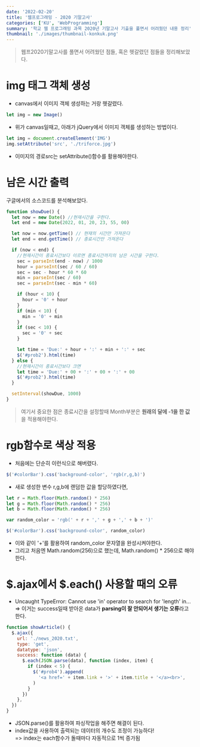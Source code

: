 ```yaml
---
date: '2022-02-20'
title: '웹프로그래밍 - 2020 기말고사'
categories: ['KU', 'WebProgramming']
summary: '학교 웹 프로그래밍 과목 2020년 기말고사 기출을 풀면서 어려웠던 내용 정리'
thumbnail: './images/thumbnail-konkuk.png'
---
```


> 웹프2020기말고사를 풀면서 어려웠던 점들, 혹은 헷갈렸던 점들을 정리해보았다.

# img 태그 객체 생성

- canvas에서 이미지 객체 생성하는 거랑 헷갈렸다.

```js
let img = new Image()
```

- 위가 canvas일때고, 아래가 jQuery에서 이미지 객체를 생성하는 방법이다.

```js
let img = document.createElement('IMG')
img.setAttribute('src', './triforce.jpg')
```

- 이미지의 경로src는 setAttribute()함수를 활용해야한다.

# 남은 시간 출력

구글에서의 소스코드를 분석해보았다.

```js
function showDue() {
  let now = new Date() //현재시간을 구한다.
  let end = new Date(2022, 01, 20, 23, 55, 00)

  let now = now.getTime() // 현재의 시간만 가져온다
  let end = end.getTime() // 종료시간만 가져온다

  if (now < end) {
    //현재시간이 종료시간보다 이르면 종료시간까지의 남은 시간을 구한다.
    sec = parseInt(end - now) / 1000
    hour = parseInt(sec / 60 / 60)
    sec = sec - hour * 60 * 60
    min = parseInt(sec / 60)
    sec = parseInt(sec - min * 60)

    if (hour < 10) {
      hour = '0' + hour
    }
    if (min < 10) {
      min = '0' + min
    }
    if (sec < 10) {
      sec = '0' + sec
    }

    let time = 'Due:' + hour + ':' + min + ':' + sec
    $('#prob2').html(time)
  } else {
    //현재시간이 종료시간보다 크면
    let time = 'Due:' + 00 + ':' + 00 + ':' + 00
    $('#prob2').html(time)
  }

  setInterval(showDue, 1000)
}
```

> 여기서 중요한 점은 종료시간을 설정할때 Month부분은 **원래의 달에 -1을 한 값**을 적용해야한다.

# rgb함수로 색상 적용

- 처음에는 단순히 이런식으로 해버렸다.

```js
$('#colorBar').css('background-color', 'rgb(r,g,b)')
```

- 새로 생성한 변수 r,g,b에 랜덤한 값을 할당하였다면,

```js
let r = Math.floor(Math.random() * 256)
let g = Math.floor(Math.random() * 256)
let b = Math.floor(Math.random() * 256)

var random_color = 'rgb(' + r + ',' + g + ',' + b + ')'

$('#colorBar').css('background-color', random_color)
```

- 이와 같이 '+'를 활용하여 random_color 문자열을 완성시켜야한다.
- 그리고 처음엔 Math.random(256)으로 했는데, Math.random() \* 256으로 해야한다.

# $.ajax에서 $.each() 사용할 때의 오류

- Uncaught TypeError: Cannot use 'in' operator to search for 'length' in...  
  => 이거는 success일때 받아온 data가 **parsing이 잘 안되어서 생기는 오류**라고 한다.

```js
function showArticle() {
  $.ajax({
    url: './news_2020.txt',
    type: 'get',
    datatype: 'json',
    success: function (data) {
      $.each(JSON.parse(data), function (index, item) {
        if (index < 5) {
          $('#prob4').append(
            '<a href=' + item.link + '>' + item.title + '</a><br>',
          )
        }
      })
    },
  })
}
```

- JSON.parse()를 활용하여 파싱작업을 해주면 해결이 된다.
- index값을 사용하여 출력되는 데이터의 개수도 조정이 가능하다!  
  => index는 each함수가 돌때마다 자동적으로 1씩 증가됨
